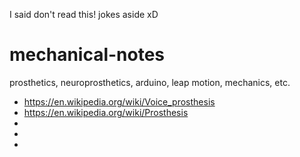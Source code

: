 I said don't read this! jokes aside xD

# mechanical-notes
prosthetics, neuroprosthetics, arduino, leap motion, mechanics, etc.


- https://en.wikipedia.org/wiki/Voice_prosthesis
- https://en.wikipedia.org/wiki/Prosthesis
- 
- 
- 
